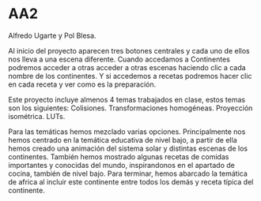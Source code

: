 # AA2

Alfredo Ugarte y Pol Blesa.

Al inicio del proyecto aparecen tres botones centrales y cada uno de ellos nos lleva a una escena diferente.
Cuando accedamos a Continentes podremos acceder a otras acceder a otras escenas haciendo clic a cada nombre de los continentes.
Y si accedemos a recetas podremos hacer clic en cada receta y ver como es la preparación.

Este proyecto incluye almenos 4 temas trabajados en clase, estos temas son los siguientes:
	Colisiones.
	Transformaciones homogéneas.
	Proyección isométrica.
	LUTs.

Para las temáticas hemos mezclado varias opciones. 
Principalmente nos hemos centrado en la temática educativa de nivel bajo, a partir de ella hemos creado una animación del sistema solar y distintas escenas de los continentes.
También hemos mostrado algunas recetas de comidas importantes y conocidas del mundo, inspirandonos en el apartado de cocina, también de nivel bajo.
Para terminar, hemos abarcado la temática de africa al incluir este continente entre todos los demás y receta típica del continente.
